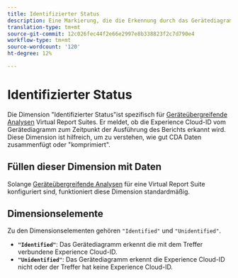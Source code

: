```yaml
---
title: Identifizierter Status
description: Eine Markierung, die die Erkennung durch das Gerätediagramm bestimmt.
translation-type: tm+mt
source-git-commit: 12c026fec44f2e66e2997e8b338823f2c7d790e4
workflow-type: tm+mt
source-wordcount: '120'
ht-degree: 12%

---
```



# Identifizierter Status

Die Dimension &quot;Identifizierter Status&quot;ist spezifisch für [Geräteübergreifende Analysen](../cda/overview.md) Virtual Report Suites. Er meldet, ob die Experience Cloud-ID vom Gerätediagramm zum Zeitpunkt der Ausführung des Berichts erkannt wird. Diese Dimension ist hilfreich, um zu verstehen, wie gut CDA Daten zusammenfügt oder &quot;komprimiert&quot;.

## Füllen dieser Dimension mit Daten

Solange [Geräteübergreifende Analysen](../cda/overview.md) für eine Virtual Report Suite konfiguriert sind, funktioniert diese Dimension standardmäßig.

## Dimensionselemente

Zu den Dimensionselementen gehören `"Identified"` und `"Unidentified"`.

* **`"Identified"`**: Das Gerätediagramm erkennt die mit dem Treffer verbundene Experience Cloud-ID.
* **`"Unidentified"`**: Das Gerätediagramm erkennt die Experience Cloud-ID nicht oder der Treffer hat keine Experience Cloud-ID.

